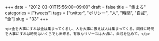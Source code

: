 +++
date = "2012-03-01T15:56:00+09:00"
draft = false
title = "集まる"
categories = ["tweets"]
tags = ["twitter", "ポリシー", "人", "時間", "自戒", "金"]
slug = "33"
+++


    <p>金を大事にすれば金は集まってくるし、人を大事に扱えば人は集まってくる。同様に時間を大事にすれば時間はいくらでも出来る。有限なリソースは大切に。自戒を込めて。</p>
  
